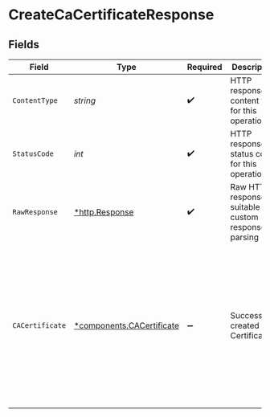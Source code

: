 # CreateCaCertificateResponse


## Fields

| Field                                                                                                                                   | Type                                                                                                                                    | Required                                                                                                                                | Description                                                                                                                             | Example                                                                                                                                 |
| --------------------------------------------------------------------------------------------------------------------------------------- | --------------------------------------------------------------------------------------------------------------------------------------- | --------------------------------------------------------------------------------------------------------------------------------------- | --------------------------------------------------------------------------------------------------------------------------------------- | --------------------------------------------------------------------------------------------------------------------------------------- |
| `ContentType`                                                                                                                           | *string*                                                                                                                                | :heavy_check_mark:                                                                                                                      | HTTP response content type for this operation                                                                                           |                                                                                                                                         |
| `StatusCode`                                                                                                                            | *int*                                                                                                                                   | :heavy_check_mark:                                                                                                                      | HTTP response status code for this operation                                                                                            |                                                                                                                                         |
| `RawResponse`                                                                                                                           | [*http.Response](https://pkg.go.dev/net/http#Response)                                                                                  | :heavy_check_mark:                                                                                                                      | Raw HTTP response; suitable for custom response parsing                                                                                 |                                                                                                                                         |
| `CACertificate`                                                                                                                         | [*components.CACertificate](../../models/components/cacertificate.md)                                                                   | :heavy_minus_sign:                                                                                                                      | Successfully created CA Certificate                                                                                                     | {<br/>"cert": "-----BEGIN CERTIFICATE-----\ncertificate-content\n-----END CERTIFICATE-----",<br/>"id": "b2f34145-0343-41a4-9602-4c69dec2f260"<br/>} |